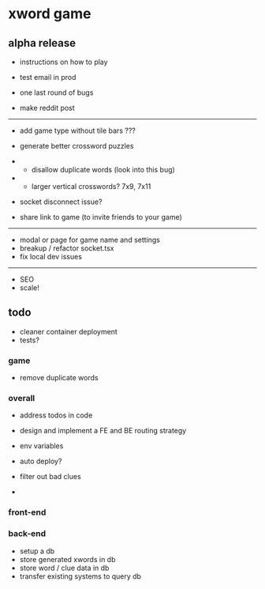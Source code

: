 # xword game

## alpha release

- instructions on how to play
- test email in prod

- one last round of bugs

- make reddit post

---

- add game type without tile bars ???

- generate better crossword puzzles
- - disallow duplicate words (look into this bug)
- - larger vertical crosswords? 7x9, 7x11

- socket disconnect issue?
- share link to game (to invite friends to your game)

---

- modal or page for game name and settings
- breakup / refactor socket.tsx
- fix local dev issues

---

- SEO
- scale!

## todo

- cleaner container deployment
- tests?

### game

- remove duplicate words

### overall

- address todos in code
- design and implement a FE and BE routing strategy

- env variables
- auto deploy?

- filter out bad clues
-

### front-end

### back-end

- setup a db
- store generated xwords in db
- store word / clue data in db
- transfer existing systems to query db
